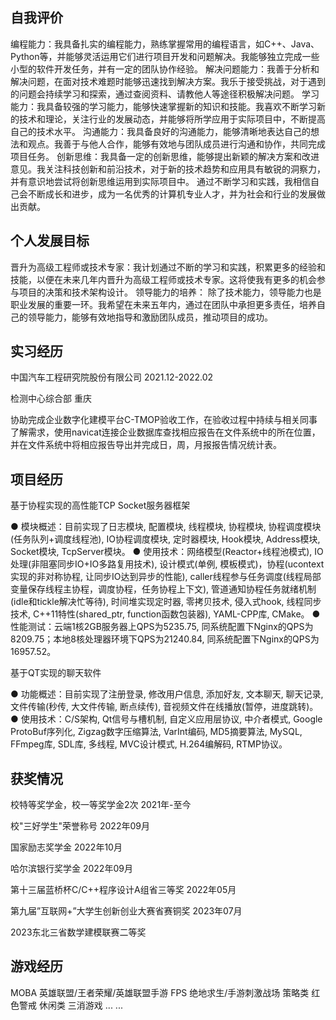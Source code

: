 ## 自我评价

编程能力：我具备扎实的编程能力，熟练掌握常用的编程语言，如C++、Java、Python等，并能够灵活运用它们进行项目开发和问题解决。我能够独立完成一些小型的软件开发任务，并有一定的团队协作经验。 
解决问题能力：我善于分析和解决问题，在面对技术难题时能够迅速找到解决方案。我乐于接受挑战，对于遇到的问题会持续学习和探索，通过查阅资料、请教他人等途径积极解决问题。
学习能力：我具备较强的学习能力，能够快速掌握新的知识和技能。我喜欢不断学习新的技术和理论，关注行业的发展动态，并能够将所学应用于实际项目中，不断提高自己的技术水平。
沟通能力：我具备良好的沟通能力，能够清晰地表达自己的想法和观点。我善于与他人合作，能够有效地与团队成员进行沟通和协作，共同完成项目任务。
创新思维：我具备一定的创新思维，能够提出新颖的解决方案和改进意见。我关注科技创新和前沿技术，对于新的技术趋势和应用具有敏锐的洞察力，并有意识地尝试将创新思维运用到实际项目中。 
通过不断学习和实践，我相信自己会不断成长和进步，成为一名优秀的计算机专业人才，并为社会和行业的发展做出贡献。

## 个人发展目标

晋升为高级工程师或技术专家：我计划通过不断的学习和实践，积累更多的经验和技能，以便在未来几年内晋升为高级工程师或技术专家。这将使我有更多的机会参与项目的决策和技术架构设计。
领导能力的培养： 除了技术能力，领导能力也是职业发展的重要一环。我希望在未来五年内，通过在团队中承担更多责任，培养自己的领导能力，能够有效地指导和激励团队成员，推动项目的成功。

## 实习经历

中国汽车工程研究院股份有限公司                                               2021.12-2022.02

检测中心综合部                                                                       重庆

协助完成企业数字化建模平台C-TMOP验收工作，在验收过程中持续与相关同事了解需求，使用navicat连接企业数据库查找相应报告在文件系统中的所在位置，并在文件系统中将相应报告导出并完成日，周，月报报告情况统计表。

## 项目经历

基于协程实现的高性能TCP Socket服务器框架

●  模块概述：目前实现了日志模块, 配置模块, 线程模块, 协程模块, 协程调度模块(任务队列+调度线程池), IO协程调度模块, 定时器模块, Hook模块, Address模块, Socket模块, TcpServer模块。
●  使用技术：网络模型(Reactor+线程池模式), IO处理(非阻塞同步IO+IO多路复用技术), 设计模式(单例, 模板模式)，协程(ucontext实现的非对称协程, 让同步IO达到异步的性能), caller线程参与任务调度(线程局部变量保存线程主协程，调度协程，任务协程上下文), 管道通知协程任务就绪机制(idle和tickle解决忙等待), 时间堆实现定时器, 零拷贝技术, 侵入式hook, 线程同步技术, C++11特性(shared_ptr, function函数包装器), YAML-CPP库, CMake。
●  性能测试：云端1核2GB服务器上QPS为5235.75, 同系统配置下Nginx的QPS为8209.75；本地8核处理器环境下QPS为21240.84, 同系统配置下Nginx的QPS为16957.52。

基于QT实现的聊天软件

●	功能概述：目前实现了注册登录, 修改用户信息, 添加好友, 文本聊天, 聊天记录, 文件传输(秒传, 大文件传输, 断点续传), 
音视频文件在线播放(暂停，进度跳转)。
●	使用技术：C/S架构, Qt信号与槽机制, 自定义应用层协议, 中介者模式, Google ProtoBuf序列化, Zigzag数字压缩算法, VarInt编码, MD5摘要算法, MySQL, FFmpeg库, SDL库, 多线程, MVC设计模式, H.264编解码, RTMP协议。


## 获奖情况

校特等奖学金，校一等奖学金2次                                                      2021年-至今

校"三好学生"荣誉称号                                                                2022年09月

国家励志奖学金                                                                2022年10月

哈尔滨银行奖学金                                                                2022年09月

第十三届蓝桥杯C/C++程序设计A组省三等奖                                                                2022年05月

第九届”互联网+”大学生创新创业大赛省赛铜奖                                                                2023年07月

2023东北三省数学建模联赛二等奖

## 游戏经历

MOBA 英雄联盟/王者荣耀/英雄联盟手游
FPS      绝地求生/手游刺激战场
策略类  红色警戒
休闲类  三消游戏
... ...